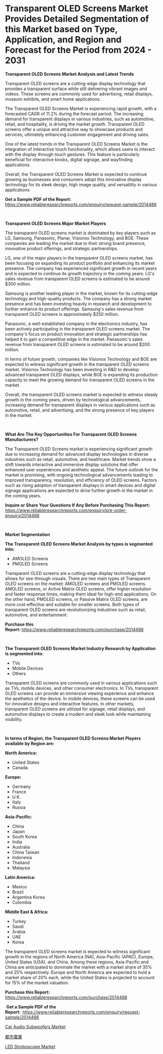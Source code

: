 <p><h1>Transparent OLED Screens Market Provides Detailed Segmentation of this Market based on Type, Application, and Region and Forecast for the Period from 2024 - 2031</h1></p><p><strong>Transparent OLED Screens Market Analysis and Latest Trends</strong></p>
<p><p>Transparent OLED screens are a cutting-edge display technology that provides a transparent surface while still delivering vibrant images and videos. These screens are commonly used for advertising, retail displays, museum exhibits, and smart home applications.</p><p>The Transparent OLED Screens Market is experiencing rapid growth, with a forecasted CAGR of 11.2% during the forecast period. The increasing demand for transparent displays in various industries, such as automotive, retail, and hospitality, is driving the market growth. Transparent OLED screens offer a unique and attractive way to showcase products and services, ultimately enhancing customer engagement and driving sales.</p><p>One of the latest trends in the Transparent OLED Screens Market is the integration of interactive touch functionality, which allows users to interact with the display through touch gestures. This feature is particularly beneficial for interactive kiosks, digital signage, and wayfinding applications.</p><p>Overall, the Transparent OLED Screens Market is expected to continue growing as businesses and consumers adopt this innovative display technology for its sleek design, high image quality, and versatility in various applications.</p></p>
<p><strong>Get a Sample PDF of the Report:&nbsp;</strong> <a href="https://www.reliableresearchreports.com/enquiry/request-sample/2014488">https://www.reliableresearchreports.com/enquiry/request-sample/2014488</a></p>
<p>&nbsp;</p>
<p><strong>Transparent OLED Screens Major Market Players</strong></p>
<p><p>The transparent OLED screens market is dominated by key players such as LG, Samsung, Panasonic, Planar, Visionox Technology, and BOE. These companies are leading the market due to their strong brand presence, innovative product offerings, and strategic partnerships.</p><p>LG, one of the major players in the transparent OLED screens market, has been focusing on expanding its product portfolio and enhancing its market presence. The company has experienced significant growth in recent years and is expected to continue its growth trajectory in the coming years. LG's sales revenue from transparent OLED screens is estimated to be around $300 million.</p><p>Samsung is another leading player in the market, known for its cutting-edge technology and high-quality products. The company has a strong market presence and has been investing heavily in research and development to further enhance its product offerings. Samsung's sales revenue from transparent OLED screens is approximately $250 million.</p><p>Panasonic, a well-established company in the electronics industry, has been actively participating in the transparent OLED screens market. The company's focus on product innovation and strategic partnerships has helped it to gain a competitive edge in the market. Panasonic's sales revenue from transparent OLED screens is estimated to be around $200 million.</p><p>In terms of future growth, companies like Visionox Technology and BOE are expected to witness significant growth in the transparent OLED screens market. Visionox Technology has been investing in R&D to develop advanced transparent OLED displays, while BOE is expanding its production capacity to meet the growing demand for transparent OLED screens in the market.</p><p>Overall, the transparent OLED screens market is expected to witness steady growth in the coming years, driven by technological advancements, increasing demand for transparent displays in various applications such as automotive, retail, and advertising, and the strong presence of key players in the market.</p></p>
<p>&nbsp;</p>
<p><strong>What Are The Key Opportunities For Transparent OLED Screens Manufacturers?</strong></p>
<p><p>The Transparent OLED Screens market is experiencing significant growth due to increasing demand for advanced display technologies in diverse industries such as retail, automotive, and healthcare. Market trends show a shift towards interactive and immersive display solutions that offer enhanced user experiences and aesthetic appeal. The future outlook for the market is promising, with ongoing technological advancements leading to improved transparency, resolution, and efficiency of OLED screens. Factors such as rising adoption of transparent displays in smart devices and digital signage applications are expected to drive further growth in the market in the coming years.</p></p>
<p><strong>Inquire or Share Your Questions If Any Before Purchasing This Report:</strong> <a href="https://www.reliableresearchreports.com/enquiry/pre-order-enquiry/2014488">https://www.reliableresearchreports.com/enquiry/pre-order-enquiry/2014488</a></p>
<p>&nbsp;</p>
<p><strong>Market Segmentation</strong></p>
<p><strong>The Transparent OLED Screens Market Analysis by types is segmented into:</strong></p>
<p><ul><li>AMOLED Screens</li><li>PMOLED Screens</li></ul></p>
<p><p>Transparent OLED screens are a cutting-edge display technology that allows for see-through visuals. There are two main types of Transparent OLED screens on the market: AMOLED screens and PMOLED screens. AMOLED screens, or Active Matrix OLED screens, offer higher resolution and faster response times, making them ideal for high-end applications. On the other hand, PMOLED screens, or Passive Matrix OLED screens, are more cost-effective and suitable for smaller screens. Both types of transparent OLED screens are revolutionizing industries such as retail, automotive, and entertainment.</p></p>
<p><strong>Purchase this Report:&nbsp;</strong><a href="https://www.reliableresearchreports.com/purchase/2014488">https://www.reliableresearchreports.com/purchase/2014488</a></p>
<p>&nbsp;</p>
<p><strong>The Transparent OLED Screens Market Industry Research by Application is segmented into:</strong></p>
<p><ul><li>TVs</li><li>Mobile Devices</li><li>Others</li></ul></p>
<p><p>Transparent OLED screens are commonly used in various applications such as TVs, mobile devices, and other consumer electronics. In TVs, transparent OLED screens can provide an immersive viewing experience and enhance the aesthetics of the device. In mobile devices, these screens can be used for innovative designs and interactive features. In other markets, transparent OLED screens are utilized for signage, retail displays, and automotive displays to create a modern and sleek look while maintaining visibility.</p></p>
<p>&nbsp;</p>
<p><strong>In terms of Region, the Transparent OLED Screens Market Players available by Region are:</strong></p>
<p>
    <p> <strong> North America: </strong>
        <ul>
            <li>United States</li>
            <li>Canada</li>
        </ul>
        </p> 
    <p> <strong> Europe: </strong>
        <ul>
            <li>Germany</li>
            <li>France</li>
            <li>U.K.</li>
            <li>Italy</li>
            <li>Russia</li>
        </ul>
        </p> 
    <p> <strong> Asia-Pacific: </strong>
        <ul>
            <li>China</li>
            <li>Japan</li>
            <li>South Korea</li>
            <li>India</li>
            <li>Australia</li>
            <li>China Taiwan</li>
            <li>Indonesia</li>
            <li>Thailand</li>
            <li>Malaysia</li>
        </ul>
        </p> 
    <p> <strong> Latin America: </strong>
        <ul>
            <li>Mexico</li>
            <li>Brazil</li>
            <li>Argentina Korea</li>
            <li>Colombia</li>
        </ul>
        </p> 
    <p> <strong> Middle East & Africa: </strong>
        <ul>
            <li>Turkey</li>
            <li>Saudi</li>
            <li>Arabia</li>
            <li>UAE</li>
            <li>Korea</li>
        </ul>
    </p>
    </p>
<p><p>The transparent OLED screens market is expected to witness significant growth in the regions of North America (NA), Asia-Pacific (APAC), Europe, United States (USA), and China. Among these regions, Asia-Pacific and China are anticipated to dominate the market with a market share of 35% and 25% respectively. Europe and North America are expected to hold a market share of 20% each, while the United States is projected to account for 15% of the market valuation.</p></p>
<p><strong>Purchase this Report: </strong><a href="https://www.reliableresearchreports.com/purchase/2014488">https://www.reliableresearchreports.com/purchase/2014488</a></p>
<p>&nbsp;<strong>Get a Sample PDF of the Report:&nbsp;&nbsp;</strong><a href="https://www.reliableresearchreports.com/enquiry/request-sample/2014488">https://www.reliableresearchreports.com/enquiry/request-sample/2014488</a></p>
<p><strong></strong></p>
<p><p><a href="https://github.com/dimitrishawkinswaynenp91rgz/Market-Research-Report-List-2/blob/main/car-audio-subwoofers-market.md">Car Audio Subwoofers Market</a></p><p><a href="https://github.com/one-cool-chick/Market-Research-Report-List-1/blob/main/851637111023.md">都市農業</a></p><p><a href="https://github.com/danielneavesallisons03mba/Market-Research-Report-List-1/blob/main/led-stroboscope-market.md">LED Stroboscope Market</a></p></p>